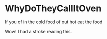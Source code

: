 # WhyDoTheyCallItOven
If you of in the cold food of out hot eat the food

Wow! I had a stroke reading this.